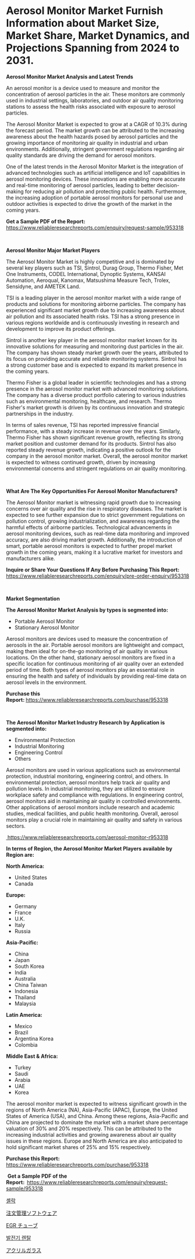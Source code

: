 <p><h1>Aerosol Monitor Market Furnish Information about Market Size, Market Share, Market Dynamics, and Projections Spanning from 2024 to 2031.</h1></p><p><strong>Aerosol Monitor Market Analysis and Latest Trends</strong></p>
<p><p>An aerosol monitor is a device used to measure and monitor the concentration of aerosol particles in the air. These monitors are commonly used in industrial settings, laboratories, and outdoor air quality monitoring stations to assess the health risks associated with exposure to aerosol particles.</p><p>The Aerosol Monitor Market is expected to grow at a CAGR of 10.3% during the forecast period. The market growth can be attributed to the increasing awareness about the health hazards posed by aerosol particles and the growing importance of monitoring air quality in industrial and urban environments. Additionally, stringent government regulations regarding air quality standards are driving the demand for aerosol monitors.</p><p>One of the latest trends in the Aerosol Monitor Market is the integration of advanced technologies such as artificial intelligence and IoT capabilities in aerosol monitoring devices. These innovations are enabling more accurate and real-time monitoring of aerosol particles, leading to better decision-making for reducing air pollution and protecting public health. Furthermore, the increasing adoption of portable aerosol monitors for personal use and outdoor activities is expected to drive the growth of the market in the coming years.</p></p>
<p><strong>Get a Sample PDF of the Report:&nbsp;</strong> <a href="https://www.reliableresearchreports.com/enquiry/request-sample/953318">https://www.reliableresearchreports.com/enquiry/request-sample/953318</a></p>
<p>&nbsp;</p>
<p><strong>Aerosol Monitor Major Market Players</strong></p>
<p><p>The Aerosol Monitor Market is highly competitive and is dominated by several key players such as TSI, Sintrol, Durag Group, Thermo Fisher, Met One Instruments, CODEL International, Dynoptic Systems, KANSAI Automation, Aeroqual, Kanomax, Matsushima Measure Tech, Trolex, Sensidyne, and AMETEK Land.</p><p>TSI is a leading player in the aerosol monitor market with a wide range of products and solutions for monitoring airborne particles. The company has experienced significant market growth due to increasing awareness about air pollution and its associated health risks. TSI has a strong presence in various regions worldwide and is continuously investing in research and development to improve its product offerings.</p><p>Sintrol is another key player in the aerosol monitor market known for its innovative solutions for measuring and monitoring dust particles in the air. The company has shown steady market growth over the years, attributed to its focus on providing accurate and reliable monitoring systems. Sintrol has a strong customer base and is expected to expand its market presence in the coming years.</p><p>Thermo Fisher is a global leader in scientific technologies and has a strong presence in the aerosol monitor market with advanced monitoring solutions. The company has a diverse product portfolio catering to various industries such as environmental monitoring, healthcare, and research. Thermo Fisher's market growth is driven by its continuous innovation and strategic partnerships in the industry.</p><p>In terms of sales revenue, TSI has reported impressive financial performance, with a steady increase in revenue over the years. Similarly, Thermo Fisher has shown significant revenue growth, reflecting its strong market position and customer demand for its products. Sintrol has also reported steady revenue growth, indicating a positive outlook for the company in the aerosol monitor market. Overall, the aerosol monitor market is expected to witness continued growth, driven by increasing environmental concerns and stringent regulations on air quality monitoring.</p></p>
<p>&nbsp;</p>
<p><strong>What Are The Key Opportunities For Aerosol Monitor Manufacturers?</strong></p>
<p><p>The Aerosol Monitor market is witnessing rapid growth due to increasing concerns over air quality and the rise in respiratory diseases. The market is expected to see further expansion due to strict government regulations on pollution control, growing industrialization, and awareness regarding the harmful effects of airborne particles. Technological advancements in aerosol monitoring devices, such as real-time data monitoring and improved accuracy, are also driving market growth. Additionally, the introduction of smart, portable aerosol monitors is expected to further propel market growth in the coming years, making it a lucrative market for investors and manufacturers alike.</p></p>
<p><strong>Inquire or Share Your Questions If Any Before Purchasing This Report:</strong> <a href="https://www.reliableresearchreports.com/enquiry/pre-order-enquiry/953318">https://www.reliableresearchreports.com/enquiry/pre-order-enquiry/953318</a></p>
<p>&nbsp;</p>
<p><strong>Market Segmentation</strong></p>
<p><strong>The Aerosol Monitor Market Analysis by types is segmented into:</strong></p>
<p><ul><li>Portable Aerosol Monitor</li><li>Stationary Aerosol Monitor</li></ul></p>
<p><p>Aerosol monitors are devices used to measure the concentration of aerosols in the air. Portable aerosol monitors are lightweight and compact, making them ideal for on-the-go monitoring of air quality in various locations. On the other hand, stationary aerosol monitors are fixed in a specific location for continuous monitoring of air quality over an extended period of time. Both types of aerosol monitors play an essential role in ensuring the health and safety of individuals by providing real-time data on aerosol levels in the environment.</p></p>
<p><strong>Purchase this Report:&nbsp;</strong><a href="https://www.reliableresearchreports.com/purchase/953318">https://www.reliableresearchreports.com/purchase/953318</a></p>
<p>&nbsp;</p>
<p><strong>The Aerosol Monitor Market Industry Research by Application is segmented into:</strong></p>
<p><ul><li>Environmental Protection</li><li>Industrial Monitoring</li><li>Engineering Control</li><li>Others</li></ul></p>
<p><p>Aerosol monitors are used in various applications such as environmental protection, industrial monitoring, engineering control, and others. In environmental protection, aerosol monitors help track air quality and pollution levels. In industrial monitoring, they are utilized to ensure workplace safety and compliance with regulations. In engineering control, aerosol monitors aid in maintaining air quality in controlled environments. Other applications of aerosol monitors include research and academic studies, medical facilities, and public health monitoring. Overall, aerosol monitors play a crucial role in maintaining air quality and safety in various sectors.</p></p>
<p><a href="https://www.reliableresearchreports.com/aerosol-monitor-r953318">&nbsp;https://www.reliableresearchreports.com/aerosol-monitor-r953318</a></p>
<p><strong>In terms of Region, the Aerosol Monitor Market Players available by Region are:</strong></p>
<p>
    <p> <strong> North America: </strong>
        <ul>
            <li>United States</li>
            <li>Canada</li>
        </ul>
        </p> 
    <p> <strong> Europe: </strong>
        <ul>
            <li>Germany</li>
            <li>France</li>
            <li>U.K.</li>
            <li>Italy</li>
            <li>Russia</li>
        </ul>
        </p> 
    <p> <strong> Asia-Pacific: </strong>
        <ul>
            <li>China</li>
            <li>Japan</li>
            <li>South Korea</li>
            <li>India</li>
            <li>Australia</li>
            <li>China Taiwan</li>
            <li>Indonesia</li>
            <li>Thailand</li>
            <li>Malaysia</li>
        </ul>
        </p> 
    <p> <strong> Latin America: </strong>
        <ul>
            <li>Mexico</li>
            <li>Brazil</li>
            <li>Argentina Korea</li>
            <li>Colombia</li>
        </ul>
        </p> 
    <p> <strong> Middle East & Africa: </strong>
        <ul>
            <li>Turkey</li>
            <li>Saudi</li>
            <li>Arabia</li>
            <li>UAE</li>
            <li>Korea</li>
        </ul>
    </p>
    </p>
<p><p>The aerosol monitor market is expected to witness significant growth in the regions of North America (NA), Asia-Pacific (APAC), Europe, the United States of America (USA), and China. Among these regions, Asia-Pacific and China are projected to dominate the market with a market share percentage valuation of 30% and 20% respectively. This can be attributed to the increasing industrial activities and growing awareness about air quality issues in these regions. Europe and North America are also anticipated to hold significant market shares of 25% and 15% respectively.</p></p>
<p><strong>Purchase this Report: </strong><a href="https://www.reliableresearchreports.com/purchase/953318">https://www.reliableresearchreports.com/purchase/953318</a></p>
<p>&nbsp;<strong>Get a Sample PDF of the Report:&nbsp;&nbsp;</strong><a href="https://www.reliableresearchreports.com/enquiry/request-sample/953318">https://www.reliableresearchreports.com/enquiry/request-sample/953318</a></p>
<p><strong></strong></p>
<p><p><a href="https://medium.com/@karenburke2009/%EC%85%80%EB%9D%BD-%EC%8B%9C%EC%9E%A5-%EA%B7%9C%EB%AA%A8-cagr-%EB%8F%99%ED%96%A5-2024-2030-4d2832d247ad">셸락</a></p><p><a href="https://medium.com/@jack3lambert/%E3%83%87%E3%82%B3%E3%83%BC%E3%83%87%E3%82%A3%E3%83%B3%E3%82%B0%E3%82%AA%E3%83%BC%E3%83%80%E3%83%BC%E3%83%9E%E3%83%8D%E3%82%B8%E3%83%A1%E3%83%B3%E3%83%88%E3%82%BD%E3%83%95%E3%83%88%E3%82%A6%E3%82%A7%E3%82%A2%E5%B8%82%E5%A0%B4%E3%81%AE%E3%83%A1%E3%83%88%E3%83%AA%E3%82%AF%E3%82%B9-%E5%B8%82%E5%A0%B4%E3%82%B7%E3%82%A7%E3%82%A2-%E3%83%88%E3%83%AC%E3%83%B3%E3%83%89-%E6%88%90%E9%95%B7%E3%83%91%E3%82%BF%E3%83%BC%E3%83%B3-05049ec22f9e">注文管理ソフトウェア</a></p><p><a href="https://github.com/decker5351/Market-Research-Report-List-1/blob/main/120665936505.md">EGR チューブ</a></p><p><a href="https://medium.com/@desmondmraz12023/%EC%A0%9C%EB%84%A4%EB%A0%88%EC%9D%B4%ED%84%B0-%EB%A0%8C%ED%83%88-%EC%8B%9C%EC%9E%A5-%EB%B3%B4%EA%B3%A0%EC%84%9C%EB%8A%94-%EC%9D%B4-%EC%8B%9C%EC%9E%A5%EC%9D%98-%EC%B5%9C%EC%8B%A0-%EB%8F%99%ED%96%A5%EA%B3%BC-%EC%84%B1%EC%9E%A5-%EA%B8%B0%ED%9A%8C%EB%A5%BC-%EB%B3%B4%EC%97%AC%EC%A4%8D%EB%8B%88%EB%8B%A4-e2a230c7120f">발전기 렌탈</a></p><p><a href="https://medium.com/@lewis15david/%E3%82%A2%E3%82%AF%E3%83%AA%E3%83%AB%E3%82%AC%E3%83%A9%E3%82%B9%E5%B8%82%E5%A0%B4%E3%81%AE%E8%A6%8F%E6%A8%A1%E3%81%A8%E5%B8%82%E5%A0%B4%E5%8B%95%E5%90%91-%E5%AE%8C%E5%85%A8%E3%81%AA%E7%94%A3%E6%A5%AD%E6%A6%82%E8%A6%81-2024%E5%B9%B4%E3%81%8B%E3%82%892031%E5%B9%B4-5f5c91a4d0c4">アクリルガラス</a></p></p>